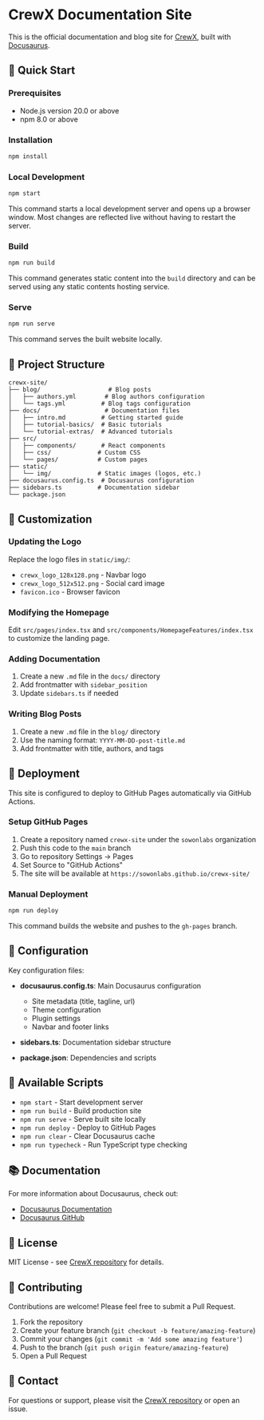 # CrewX Documentation Site

This is the official documentation and blog site for [CrewX](https://github.com/sowonlabs/crewx), built with [Docusaurus](https://docusaurus.io/).

## 🚀 Quick Start

### Prerequisites

- Node.js version 20.0 or above
- npm 8.0 or above

### Installation

```bash
npm install
```

### Local Development

```bash
npm start
```

This command starts a local development server and opens up a browser window. Most changes are reflected live without having to restart the server.

### Build

```bash
npm run build
```

This command generates static content into the `build` directory and can be served using any static contents hosting service.

### Serve

```bash
npm run serve
```

This command serves the built website locally.

## 📁 Project Structure

```
crewx-site/
├── blog/                   # Blog posts
│   ├── authors.yml        # Blog authors configuration
│   └── tags.yml          # Blog tags configuration
├── docs/                  # Documentation files
│   ├── intro.md          # Getting started guide
│   ├── tutorial-basics/  # Basic tutorials
│   └── tutorial-extras/  # Advanced tutorials
├── src/
│   ├── components/       # React components
│   ├── css/             # Custom CSS
│   └── pages/           # Custom pages
├── static/
│   └── img/             # Static images (logos, etc.)
├── docusaurus.config.ts  # Docusaurus configuration
├── sidebars.ts          # Documentation sidebar
└── package.json
```

## 🎨 Customization

### Updating the Logo

Replace the logo files in `static/img/`:
- `crewx_logo_128x128.png` - Navbar logo
- `crewx_logo_512x512.png` - Social card image
- `favicon.ico` - Browser favicon

### Modifying the Homepage

Edit `src/pages/index.tsx` and `src/components/HomepageFeatures/index.tsx` to customize the landing page.

### Adding Documentation

1. Create a new `.md` file in the `docs/` directory
2. Add frontmatter with `sidebar_position`
3. Update `sidebars.ts` if needed

### Writing Blog Posts

1. Create a new `.md` file in the `blog/` directory
2. Use the naming format: `YYYY-MM-DD-post-title.md`
3. Add frontmatter with title, authors, and tags

## 🚢 Deployment

This site is configured to deploy to GitHub Pages automatically via GitHub Actions.

### Setup GitHub Pages

1. Create a repository named `crewx-site` under the `sowonlabs` organization
2. Push this code to the `main` branch
3. Go to repository Settings → Pages
4. Set Source to "GitHub Actions"
5. The site will be available at `https://sowonlabs.github.io/crewx-site/`

### Manual Deployment

```bash
npm run deploy
```

This command builds the website and pushes to the `gh-pages` branch.

## 📝 Configuration

Key configuration files:

- **docusaurus.config.ts**: Main Docusaurus configuration
  - Site metadata (title, tagline, url)
  - Theme configuration
  - Plugin settings
  - Navbar and footer links

- **sidebars.ts**: Documentation sidebar structure

- **package.json**: Dependencies and scripts

## 🔧 Available Scripts

- `npm start` - Start development server
- `npm run build` - Build production site
- `npm run serve` - Serve built site locally
- `npm run deploy` - Deploy to GitHub Pages
- `npm run clear` - Clear Docusaurus cache
- `npm run typecheck` - Run TypeScript type checking

## 📚 Documentation

For more information about Docusaurus, check out:

- [Docusaurus Documentation](https://docusaurus.io/)
- [Docusaurus GitHub](https://github.com/facebook/docusaurus)

## 📄 License

MIT License - see [CrewX repository](https://github.com/sowonlabs/crewx) for details.

## 🤝 Contributing

Contributions are welcome! Please feel free to submit a Pull Request.

1. Fork the repository
2. Create your feature branch (`git checkout -b feature/amazing-feature`)
3. Commit your changes (`git commit -m 'Add some amazing feature'`)
4. Push to the branch (`git push origin feature/amazing-feature`)
5. Open a Pull Request

## 📧 Contact

For questions or support, please visit the [CrewX repository](https://github.com/sowonlabs/crewx) or open an issue.
